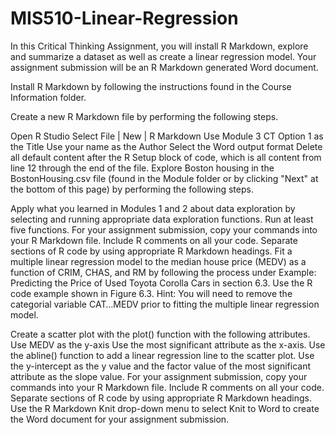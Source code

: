 # MIS510-Linear-Regression

In this Critical Thinking Assignment, you will install R Markdown, explore and summarize a dataset as well as create a linear regression model. Your assignment submission will be an R Markdown generated Word document.

Install R Markdown by following the instructions found in the Course Information folder.  

Create a new R Markdown file by performing the following steps.

Open R Studio
Select File | New | R Markdown
Use Module 3 CT Option 1 as the Title
Use your name as the Author
Select the Word output format
Delete all default content after the R Setup block of code, which is all content from line 12 through the end of the file.
Explore Boston housing in the BostonHousing.csv file (found in the Module folder or by clicking "Next" at the bottom of this page)  by performing the following steps.

Apply what you learned in Modules 1 and 2 about data exploration by selecting and running appropriate data exploration functions. Run at least five functions.
For your assignment submission, copy your commands into your R Markdown file.
Include R comments on all your code.
Separate sections of R code by using appropriate R Markdown headings.
Fit a multiple linear regression model to the median house price (MEDV) as a function of CRIM, CHAS, and RM by following the process under Example: Predicting the Price of Used Toyota Corolla Cars in section 6.3.
Use the R code example shown in Figure 6.3.
Hint: You will need to remove the categorial variable CAT…MEDV prior to fitting the multiple linear regression model.

Create a scatter plot with the plot() function with the following attributes.
Use MEDV as the y-axis
Use the most significant attribute as the x-axis.
Use the abline() function to add a linear regression line to the scatter plot. Use the y-intercept as the y value and the factor value of the most significant attribute as the slope value.
For your assignment submission, copy your commands into your R Markdown file.
Include R comments on all your code.
Separate sections of R code by using appropriate R Markdown headings.
Use the R Markdown Knit drop-down menu to select Knit to Word to create the Word document for your assignment submission.
